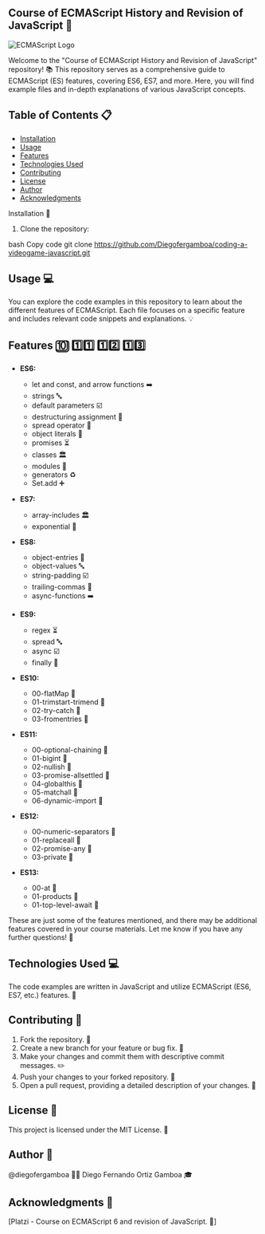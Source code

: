 ## Course of ECMAScript History and Revision of JavaScript 🚀

![ECMAScript Logo]('https://www.google.com/url?sa=i&url=https%3A%2F%2Fcdnlogo.com%2Flogo%2Fes6_36726.html&psig=AOvVaw2ZhVVkrrk2azrGw7CANTXO&ust=1690567474955000&source=images&cd=vfe&opi=89978449&ved=0CA4QjRxqFwoTCLDC5uG8r4ADFQAAAAAdAAAAABAD')

Welcome to the "Course of ECMAScript History and Revision of JavaScript" repository! 📚 This repository serves as a comprehensive guide to ECMAScript (ES) features, covering ES6, ES7, and more. Here, you will find example files and in-depth explanations of various JavaScript concepts.

## Table of Contents 📋

- [Installation](#installation-)
- [Usage](#usage-)
- [Features](#features-)
- [Technologies Used](#technologies-used-)
- [Contributing](#contributing-)
- [License](#license-)
- [Author](#author-)
- [Acknowledgments](#acknowledgments-)


Installation :wrench:
1. Clone the repository:

bash
Copy code
git clone https://github.com/Diegofergamboa/coding-a-videogame-javascript.git

## Usage :computer:

You can explore the code examples in this repository to learn about the different features of ECMAScript. Each file focuses on a specific feature and includes relevant code snippets and explanations. :bulb:

## Features :keycap_ten: :one::one: :one::two: :one::three:

- **ES6:**
  - let and const, and arrow functions :arrow_right:
  - strings :abc:
  - default parameters :ballot_box_with_check:
  - destructuring assignment :open_file_folder:
  - spread operator :star2:
  - object literals :file_folder:
  - promises :hourglass_flowing_sand:
  - classes :classical_building:
  - modules :file_folder:
  - generators :recycle:
  - Set.add :heavy_plus_sign:

- **ES7:**
  - array-includes 🏛️
  - exponential 📂

- **ES8:**
  - object-entries 🌟
  - object-values 🔤
  - string-padding ☑️
  - trailing-commas 📁
  - async-functions ➡️

- **ES9:**
  - regex ⏳
  - spread 🔤
  - async ☑️
  - finally 📂

- **ES10:**
  - 00-flatMap :file_folder:
  - 01-trimstart-trimend :file_folder:
  - 02-try-catch :file_folder:
  - 03-fromentries :file_folder:

- **ES11:**
  - 00-optional-chaining :file_folder:
  - 01-bigint :file_folder:
  - 02-nullish :file_folder:
  - 03-promise-allsettled :file_folder:
  - 04-globalthis :file_folder:
  - 05-matchall :file_folder:
  - 06-dynamic-import :file_folder:

- **ES12:**
  - 00-numeric-separators :file_folder:
  - 01-replaceall :file_folder:
  - 02-promise-any :file_folder:
  - 03-private :file_folder:

- **ES13:**
  - 00-at :file_folder:
  - 01-products :file_folder:
  - 01-top-level-await :file_folder:

These are just some of the features mentioned, and there may be additional features covered in your course materials. Let me know if you have any further questions! :raised_hands:
## Technologies Used :computer:

The code examples are written in JavaScript and utilize ECMAScript (ES6, ES7, etc.) features. :floppy_disk:

## Contributing :raising_hand:

 1. Fork the repository. :fork_and_knife:
 2. Create a new branch for your feature or bug fix. :seedling:
 3. Make your changes and commit them with descriptive commit messages. :pencil2:
 4. Push your changes to your forked repository. :rocket:
 5. Open a pull request, providing a detailed description of your changes. :loudspeaker:

## License :page_with_curl:

This project is licensed under the MIT License. :scroll:

## Author :bust_in_silhouette:

 @diegofergamboa :man_technologist:
 Diego Fernando Ortiz Gamboa :mortar_board:

## Acknowledgments :pray:

[Platzi - Course on ECMAScript 6 and revision of JavaScript. :raised_hands:]
